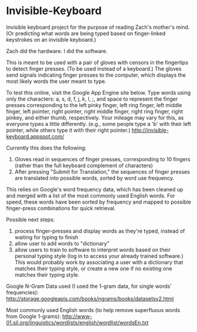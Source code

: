 Invisible-Keyboard
==================

Invisible keyboard project for the purpose of reading Zach's mother's mind.  (Or predicting what words are being typed based on finger-linked keystrokes on an invisible keyboard.)  

Zach did the hardware. I did the software.

This is meant to be used with a pair of gloves with censors in the fingertips to detect finger presses.  (To be used instead of a keyboard.)  The gloves send signals indicating finger presses to the computer, which displays the most likely words the user meant to type.  

To test this online, visit the Google App Engine site below.  Type words using only the characters: a, s, d, f, j, k, l, ;, and space to represent the finger presses corresponding to the left pinky finger, left ring finger, left middle finger, left pointer, right pointer, right middle finger, right ring finger, right pinkey, and either thumb, respectively.  Your mileage may vary for this, as everyone types a little differently.  (e.g., some people type a 'b' with their left pointer, while others type it with their right pointer.) 
http://invisible-keyboard.appspot.com/

Currently this does the following:
1) Gloves read in sequences of finger presses, corresponding to 10 fingers (rather than the full keyboard complement of characters)
2) After pressing "Submit for Translation," the sequences of finger presses are translated into possible words, sorted by word use frequency.  

This relies on Google's word frequency data, which has been cleaned up and merged with a list of the most commonly used English words.  For speed, these words have been sorted by frequency and mapped to possible finger-press combinations for quick retrieval.  

Possible next steps:
1) process finger-presses and display words as they're typed, instead of waiting for typing to finish
2) allow user to add words to "dictionary"
3) allow users to train to software to interpret words based on their personal typing style (log in to access your already trained software.)  This would probably work by associating a user with a dictionary that matches their typing style, or create a new one if no existing one matches their typing style.  

Google N-Gram Data used (I used the 1-gram data, for single words' frequencies):
http://storage.googleapis.com/books/ngrams/books/datasetsv2.html

Most commonly used English words (to help remove superfluous words from Google 1-grams):
http://www-01.sil.org/linguistics/wordlists/english/wordlist/wordsEn.txt
